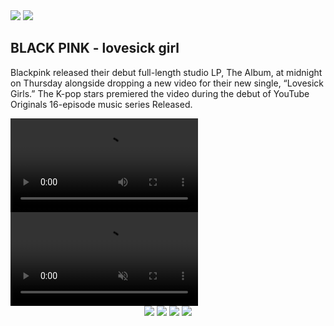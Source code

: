 <!DOCTYPE html>
<html lang="en">
<head>
    <meta charset="UTF-8">
    <meta http-equiv="X-UA-Compatible" content="IE=edge">
    <meta name="viewport" content="width=device-width, initial-scale=1.0">
    <title>Tutorial AnimeJS</title>
    <link rel="stylesheet" type="text/css" href="../static/css/home.css">
    <link rel="stylesheet" type="text/css" href="../static/css/style3.css">
</head>
<body>
    <section>
        <img src="../static/images/bg.jpg" id="bg">
        <img src="../static/images/bp_member.png" id="bp_member">
    </section>
    <div class="sec">
        <H2>BLACK PINK - lovesick girl</H2>
        <p>Blackpink released their debut full-length studio LP, The Album, at midnight on Thursday alongside dropping a new video for their new single, “Lovesick Girls.” The K-pop stars premiered the video during the debut of YouTube Originals 16-episode music series Released.</p>
    </div>
    <div class="video-container">
        <video id="a" preload="auto" controls>
            <source src="../static/videos/1080.mp4" type="video/mp4"></source>
        </video>
        <video id="b" autoplay="autoplay" loop muted>
            <source src="../static/videos/ad.mp4" type="video/mp4"></source>
            <source preload="auto" src="../static/videos/rose.mp4" type="video/mp4"></source>
            <source preload="auto" src="../static/videos/lisa.mp4" type="video/mp4"></source>
            <source preload="auto" src="../static/videos/jennie.mp4" type="video/mp4"></source>
            <source preload="auto" src="../static/videos/jisoo.mp4" type="video/mp4"></source>
        </video>
    </div>
    <div class="btn-container" style="text-align:center">
        <img src="../static/images/rose_logo.png" onclick="btnClick('../static/videos/rose.mp4')">
        <img src="../static/images/lisa_logo.png" onclick="btnClick('../static/videos/lisa.mp4')">
        <img src="../static/images/jennie_logo.png" onclick="btnClick('../static/videos/jennie.mp4')">
        <img src="../static/images/jisoo_logo.png" onclick="btnClick('../static/videos/jisoo.mp4')">
    </div>
    <script src="https://cdnjs.cloudflare.com/ajax/libs/gsap/3.7.0/gsap.min.js"></script>
    <script src="https://cdnjs.cloudflare.com/ajax/libs/gsap/3.7.0/ScrollTrigger.min.js"></script>
    <script type="text/javascript"> // CSS 기능 
        gsap.to("#bg", {
            scrollTrigger : {
                scrub : 1
            },
            scale : 1.5
        });
        gsap.to("#bp_member", {
            scrollTrigger : {
                scrub : 1
            },
            scale : 0.5
        });
    </script>
    <script src="../static/js/Popcorn.js"></script>
    <script src="http://code.jquery.com/jquery-latest.js"></script>
    <script type="text/javascript"> //VIDEO 기능 
        var videos = {
            a: Popcorn(".video-container #a"),
            b: Popcorn(".video-container #b"),
        },
        scrub = $("#scrub"),
        loadCount = 0,
        events = "play pause timeupdate seeking".split(/\s+/g);
        Popcorn.forEach(videos, function(media, type) {
        media.on("canplayall", function() {
            this.emit("sync");
            scrub.attr("max", this.duration());   
        }).on("sync", function() {
            if (++loadCount == 2) {
            events.forEach(function(event) {
                videos.a.on(event, function() {
                if (event === "timeupdate") {
                    if (!this.media.paused) {
                    return;
                    }
                    videos.b.emit("timeupdate");
                    scrub.val(this.currentTime());
                    return;
                }
                if (event === "seeking") {
                    videos.b.currentTime(this.currentTime());
                }
                if (event === "play" || event === "pause") {
                    videos.b[event]();
                }
                });
            });
            }
        });
        });
        scrub.bind("change", function() {
        var val = this.value;
        videos.a.currentTime(val);
        videos.b.currentTime(val);
        });
        function sync() {
        if (videos.b.media.readyState === 4) { //TODO : ===readyState, === 확인 
            videos.b.currentTime(
            videos.a.currentTime()
            );
        }
        requestAnimationFrame(sync); //TODO : === requestAnimationFrame 확인 
        }
        function btnClick(srcVideo){
            let orinVideo = document.getElementById("a");
            let resultVideo = document.getElementById("b");
            let source = document.createElement("source");
            resultVideo.setAttribute('src',srcVideo)
            orinVideo.appendChild(source);
            sync();
        }
    </script>
</body>
</html>